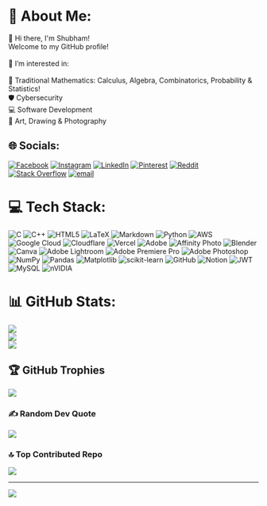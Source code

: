 # 💫 About Me:
👋 Hi there, I'm Shubham!<br>Welcome to my GitHub profile!<br><br>👀 I’m interested in:<br><br>🧮 Traditional Mathematics: Calculus, Algebra, Combinatorics, Probability & Statistics!<br>🛡️ Cybersecurity<br>💻 Software Development<br>🎨 Art, Drawing & Photography


## 🌐 Socials:
[![Facebook](https://img.shields.io/badge/Facebook-%231877F2.svg?logo=Facebook&logoColor=white)](https://facebook.com/shubham.arts.31) [![Instagram](https://img.shields.io/badge/Instagram-%23E4405F.svg?logo=Instagram&logoColor=white)](https://instagram.com/7thdimensionartss) [![LinkedIn](https://img.shields.io/badge/LinkedIn-%230077B5.svg?logo=linkedin&logoColor=white)](https://linkedin.com/in/shubham-chhatbar-27sr) [![Pinterest](https://img.shields.io/badge/Pinterest-%23E60023.svg?logo=Pinterest&logoColor=white)](https://pinterest.com/neocipher7) [![Reddit](https://img.shields.io/badge/Reddit-%23FF4500.svg?logo=Reddit&logoColor=white)](https://reddit.com/user/Key-Challenge-3932) [![Stack Overflow](https://img.shields.io/badge/-Stackoverflow-FE7A16?logo=stack-overflow&logoColor=white)](https://stackoverflow.com/users/23180268) [![email](https://img.shields.io/badge/Email-D14836?logo=gmail&logoColor=white)](mailto:shubhamchhatbar1@gmail.com) 

# 💻 Tech Stack:
![C](https://img.shields.io/badge/c-%2300599C.svg?style=flat&logo=c&logoColor=white) ![C++](https://img.shields.io/badge/c++-%2300599C.svg?style=flat&logo=c%2B%2B&logoColor=white) ![HTML5](https://img.shields.io/badge/html5-%23E34F26.svg?style=flat&logo=html5&logoColor=white) ![LaTeX](https://img.shields.io/badge/latex-%23008080.svg?style=flat&logo=latex&logoColor=white) ![Markdown](https://img.shields.io/badge/markdown-%23000000.svg?style=flat&logo=markdown&logoColor=white) ![Python](https://img.shields.io/badge/python-3670A0?style=flat&logo=python&logoColor=ffdd54) ![AWS](https://img.shields.io/badge/AWS-%23FF9900.svg?style=flat&logo=amazon-aws&logoColor=white) ![Google Cloud](https://img.shields.io/badge/GoogleCloud-%234285F4.svg?style=flat&logo=google-cloud&logoColor=white) ![Cloudflare](https://img.shields.io/badge/Cloudflare-F38020?style=flat&logo=Cloudflare&logoColor=white) ![Vercel](https://img.shields.io/badge/vercel-%23000000.svg?style=flat&logo=vercel&logoColor=white) ![Adobe](https://img.shields.io/badge/adobe-%23FF0000.svg?style=flat&logo=adobe&logoColor=white) ![Affinity Photo](https://img.shields.io/badge/affinityphoto-%237E4DD2.svg?style=flat&logo=affinity-photo&logoColor=white) ![Blender](https://img.shields.io/badge/blender-%23F5792A.svg?style=flat&logo=blender&logoColor=white) ![Canva](https://img.shields.io/badge/Canva-%2300C4CC.svg?style=flat&logo=Canva&logoColor=white) ![Adobe Lightroom](https://img.shields.io/badge/Adobe%20Lightroom-31A8FF.svg?style=flat&logo=Adobe%20Lightroom&logoColor=white) ![Adobe Premiere Pro](https://img.shields.io/badge/Adobe%20Premiere%20Pro-9999FF.svg?style=flat&logo=Adobe%20Premiere%20Pro&logoColor=white) ![Adobe Photoshop](https://img.shields.io/badge/adobe%20photoshop-%2331A8FF.svg?style=flat&logo=adobe%20photoshop&logoColor=white) ![NumPy](https://img.shields.io/badge/numpy-%23013243.svg?style=flat&logo=numpy&logoColor=white) ![Pandas](https://img.shields.io/badge/pandas-%23150458.svg?style=flat&logo=pandas&logoColor=white) ![Matplotlib](https://img.shields.io/badge/Matplotlib-%23ffffff.svg?style=flat&logo=Matplotlib&logoColor=black) ![scikit-learn](https://img.shields.io/badge/scikit--learn-%23F7931E.svg?style=flat&logo=scikit-learn&logoColor=white) ![GitHub](https://img.shields.io/badge/github-%23121011.svg?style=flat&logo=github&logoColor=white) ![Notion](https://img.shields.io/badge/Notion-%23000000.svg?style=flat&logo=notion&logoColor=white) ![JWT](https://img.shields.io/badge/JWT-black?style=flat&logo=JSON%20web%20tokens) ![MySQL](https://img.shields.io/badge/mysql-4479A1.svg?style=flat&logo=mysql&logoColor=white) ![nVIDIA](https://img.shields.io/badge/nVIDIA-%2376B900.svg?style=flat&logo=nVIDIA&logoColor=white)
# 📊 GitHub Stats:
![](https://github-readme-stats.vercel.app/api?username=Shubham-0-0-7&theme=dark&hide_border=true&include_all_commits=false&count_private=false)<br/>
![](https://nirzak-streak-stats.vercel.app/?user=Shubham-0-0-7&theme=dark&hide_border=true)<br/>
![](https://github-readme-stats.vercel.app/api/top-langs/?username=Shubham-0-0-7&theme=dark&hide_border=true&include_all_commits=false&count_private=false&layout=compact)

## 🏆 GitHub Trophies
![](https://github-profile-trophy.vercel.app/?username=Shubham-0-0-7&theme=radical&no-frame=true&no-bg=true&margin-w=4)

### ✍️ Random Dev Quote
![](https://quotes-github-readme.vercel.app/api?type=horizontal&theme=dark)

### 🔝 Top Contributed Repo
![](https://github-contributor-stats.vercel.app/api?username=Shubham-0-0-7&limit=5&theme=dark&combine_all_yearly_contributions=true)

---
[![](https://visitcount.itsvg.in/api?id=Shubham-0-0-7&icon=0&color=1)](https://visitcount.itsvg.in)

<!-- Proudly created with GPRM ( https://gprm.itsvg.in ) -->
